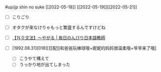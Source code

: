 #up/jp shin no suke
[[2022-05-18]] [[2022-05-19]][[2022-05-21]]

- [ ] こりごり
- [ ] オタクが来なけりゃもっと繁盛するんですけどね
- [ ] [【Ｎ０文法】～やがる | 毎日のんびり日本語教師](https://nihongonosensei.net/?p=14905)

- [ ] [1992.08.31][018][日配][和爸爸玩棒球哦+妮妮的妈妈很温柔哦+爷爷来了哦]
	- [ ] こうやて構えて
	- [ ] うっかり地が出てしまった
